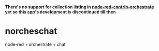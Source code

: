 __There's no support for collection listing in [node-red-contrib-orchestrate](https://github.com/okeeffe/node-red-contrib-orchestrate) yet so this app's development is discontinued till then__

norcheschat
===========

node-red + orchestrate + chat
